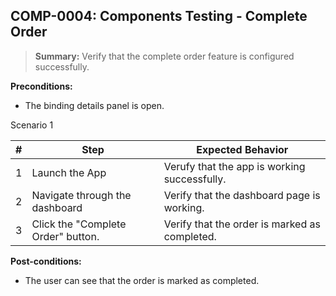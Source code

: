## **COMP-0004:** Components Testing - Complete Order  

> **Summary:** Verify that the complete order feature is configured successfully.  <br>

**Preconditions:** 
- The binding details panel is open.

Scenario 1 

 | \# | Step | Expected Behavior | 
 |----|------|-------------------|
 |  1 |Launch the App| Verufy that the app is working successfully.|
 |  2 |Navigate through the dashboard | Verify that the dashboard page is working. |
 |  3 | Click the "Complete Order" button.| Verify that the order is marked as completed.  | 

**Post-conditions:**  
- The user can see that the order is marked as completed.